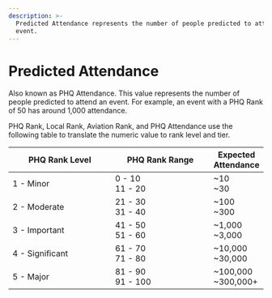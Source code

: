 ```yaml
---
description: >-
  Predicted Attendance represents the number of people predicted to attend an
  event.
---
```


# Predicted Attendance

Also known as PHQ Attendance. This value represents the number of people predicted to attend an event. For example, an event with a PHQ Rank of 50 has around 1,000 attendance.

PHQ Rank, Local Rank, Aviation Rank, and PHQ Attendance use the following table to translate the numeric value to rank level and tier.

<table><thead><tr><th width="215">PHQ Rank Level</th><th width="213">PHQ Rank Range</th><th>Expected Attendance</th></tr></thead><tbody><tr><td>1 - Minor</td><td>0 - 10<br>11 - 20</td><td>~10<br>~30</td></tr><tr><td>2 - Moderate</td><td>21 - 30<br>31 - 40</td><td>~100<br>~300</td></tr><tr><td>3 - Important</td><td>41 - 50<br>51 - 60</td><td>~1,000<br>~3,000</td></tr><tr><td>4 - Significant</td><td>61 - 70<br>71 - 80</td><td>~10,000<br>~30,000</td></tr><tr><td>5 - Major</td><td>81 - 90<br>91 - 100</td><td>~100,000<br>~300,000+</td></tr></tbody></table>
